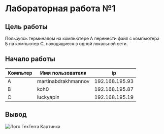 # Лабораторная работа №1
## Цель работы
Пользуясь терминалом на компьютере А перенести файл с компьютера Б на компьютер С, находящиеся в одной локальной сети.

## Начало работы
|Компьтер|Имя пользователя|ip|
|--------|----------------|--|
|   A    |martinabdrakhmannov|192.168.195.93|
|   B    |koh0|192.168.195.87|
|   C    |luckyapin|192.168.195.19|


## Вывод ##
![Лого TexTerra](/upload/firmenniy-stil/footer-logo-svg.svg "Наш логотип") Картинка
